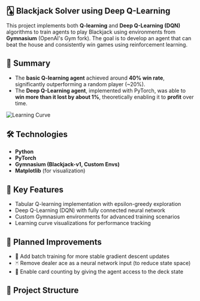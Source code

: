 ## 🂡 Blackjack Solver using Deep Q-Learning

This project implements both **Q-learning** and **Deep Q-Learning (DQN)** algorithms to train agents to play Blackjack using environments from **Gymnasium** (OpenAI's Gym fork). The goal is to develop an agent that can beat the house and consistently win games using reinforcement learning.

## 🧠 Summary

- The **basic Q-learning agent** achieved around **40% win rate**, significantly outperforming a random player (~20%).
- The **Deep Q-Learning agent**, implemented with PyTorch, was able to **win more than it lost by about 1%**, theoretically enabling it to **profit** over time.

![Learning Curve](https://i.imgur.com/v0Q7fVO.png)

## 🛠️ Technologies

- **Python**
- **PyTorch**
- **Gymnasium (Blackjack-v1, Custom Envs)**
- **Matplotlib** (for visualization)

## 🚀 Key Features

- Tabular Q-learning implementation with epsilon-greedy exploration
- Deep Q-Learning (DQN) with fully connected neural network
- Custom Gymnasium environments for advanced training scenarios
- Learning curve visualizations for performance tracking

## 🧪 Planned Improvements

- 🔄 Add batch training for more stable gradient descent updates  
- 🃏 Remove dealer ace as a neural network input (to reduce state space)  
- 🧮 Enable card counting by giving the agent access to the deck state  

## 📂 Project Structure

